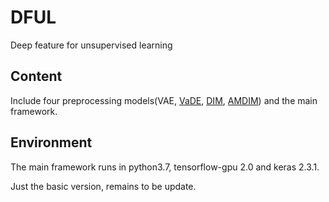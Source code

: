 # DFUL
Deep feature for unsupervised learning

## Content
Include four preprocessing models(VAE, [VaDE](https://github.com/slim1017/VaDE), [DIM](https://github.com/rdevon/DIM), [AMDIM](https://github.com/Philip-Bachman/amdim-public)) and the main framework.

## Environment
The main framework runs in python3.7, tensorflow-gpu 2.0 and keras 2.3.1.

Just the basic version, remains to be update.



